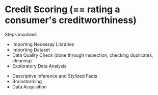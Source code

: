 # Credit Scoring (== rating a consumer's creditworthiness)
Steps involved:
* Importing Necessay Libraries
* Importing Dataset
* Data Quality Check (done through inspection, checking duplicates, cleaning)
* Exploratory Data Analysis

- Descriptive Inference and Stylized Facts
- Brainstorming
- Data Acquisition
